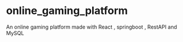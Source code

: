 # online_gaming_platform
An online gaming platform made with React , springboot , RestAPI and MySQL
